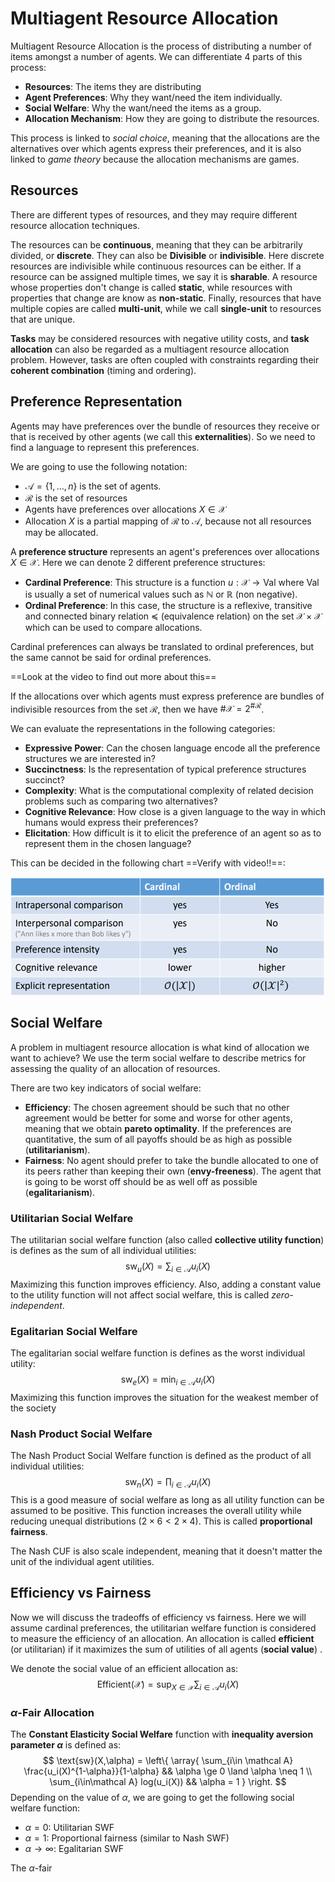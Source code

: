 # Multiagent Resource Allocation

Multiagent Resource Allocation is the process of distributing a number of items amongst a number of agents. We can differentiate 4 parts of this process:

- **Resources**: The items they are distributing
- **Agent Preferences**: Why they want/need the item individually.
- **Social Welfare**: Why the want/need the items as a group.
- **Allocation Mechanism**: How they are going to distribute the resources.

This process is linked to *social choice*, meaning that the allocations are the alternatives over which agents express their preferences, and it is also linked to *game theory* because the allocation mechanisms are games.

## Resources

There are different types of resources, and they may require different resource allocation techniques.

The resources can be **continuous**, meaning that they can be arbitrarily divided, or **discrete**. They can also be **Divisible** or **indivisible**. Here discrete resources are indivisible while continuous resources can be either. If a resource can be assigned multiple times, we say it is **sharable**. A resource whose properties don't change is called **static**, while resources with properties that change are know as **non-static**. Finally, resources that have multiple copies are called **multi-unit**, while we call **single-unit** to resources that are unique.

**Tasks** may be considered resources with negative utility costs, and **task allocation** can also be regarded as a multiagent resource allocation problem. However, tasks are often coupled with constraints regarding their **coherent combination** (timing and ordering).

## Preference Representation

Agents may have preferences over the bundle of resources they receive or that is received by other agents (we call this **externalities**). So we need to find a language to represent this preferences.

We are going to use the following notation:

- $\mathcal A=\{1,\dots,n\}$ is the set of agents.
- $\mathcal R$ is the set of resources
- Agents have preferences over allocations $X \in \mathcal X$
- Allocation $X$ is a partial mapping of $\mathcal R$ to $\mathcal A$, because not all resources may be allocated.

A **preference structure** represents an agent's preferences over allocations $X\in \mathcal X$. Here we can denote 2 different preference structures:

- **Cardinal Preference**: This structure is a function $u:\mathcal X \rightarrow \text{Val}$ where $\text{Val}$ is usually a set of numerical values such as $\mathbb{N}$ or $\mathbb{R}$ (non negative).
- **Ordinal Preference**: In this case, the structure is a reflexive, transitive and connected binary relation $\preccurlyeq$ (equivalence relation) on the set $\mathcal{X\times X}$ which can be used to compare allocations.

Cardinal preferences can always be translated to ordinal preferences, but the same cannot be said for ordinal preferences.

==Look at the video to find out more about this==

If the allocations over which agents must express preference are bundles of indivisible resources from the set $\mathcal R$, then we have ${\# \mathcal X = 2^{\#\mathcal R}}$.

We can evaluate the representations in the following categories:

- **Expressive Power**: Can the chosen language encode all the preference structures we are interested in?
- **Succinctness**: Is the representation of typical preference structures succinct?
- **Complexity**: What is the computational complexity of related decision problems such as comparing two alternatives?
- **Cognitive Relevance**: How close is a given language to the way in which humans would express their preferences?
- **Elicitation**: How difficult is it to elicit the preference of an agent so as to represent them in the chosen language?

This can be decided in the following chart ==Verify with video!!==:

<img src="Resources/Untitled/image-20201110133823780.png" alt="image-20201110133823780" style="zoom: 67%;" />

## Social Welfare

A problem in multiagent resource allocation is what kind of allocation we want to achieve? We use the term social welfare to describe metrics for assessing the quality of an allocation of resources.

There are two key indicators of social welfare:

- **Efficiency**: The chosen agreement should be such that no other agreement would be better for some and worse for other agents, meaning that we obtain **pareto optimality**. If the preferences are quantitative, the sum of all payoffs should be as high as possible (**utilitarianism**).
- **Fairness**: No agent should prefer to take the bundle allocated to one of its peers rather than keeping their own (**envy-freeness**). The agent that is going to be worst off should be as well off as possible (**egalitarianism**).

### Utilitarian Social Welfare

The utilitarian social welfare function (also called **collective utility function**) is defines as the sum of all individual utilities:
$$
\text{sw}_u(X) = \sum_{i\in \mathcal A} u_i(X)
$$
Maximizing this function improves efficiency. Also, adding a constant value to the utility function will not affect social welfare, this is called *zero-independent*.

### Egalitarian Social Welfare

The egalitarian social welfare function is defines as the worst individual utility:
$$
\text{sw}_e(X) = \min_{i\in\mathcal A} u_i(X)
$$
Maximizing this function improves the situation for the weakest member of the society

### Nash Product Social Welfare

The Nash Product Social Welfare function is defined as the product of all individual utilities:
$$
\text{sw}_n(X) = \prod_{i\in\mathcal A} u_i(X)
$$
This is a good measure of social welfare as long as all utility function can be assumed to be positive. This function increases the overall utility while reducing unequal distributions ($2\times 6 < 2 \times 4$). This is called **proportional fairness**.

The Nash CUF is also scale independent, meaning that it doesn't matter the unit of the individual agent utilities.

## Efficiency vs Fairness

Now we will discuss the tradeoffs of efficiency vs fairness. Here we will assume cardinal preferences, the utilitarian welfare function is considered to measure the efficiency of an allocation. An allocation is called **efficient** (or utilitarian) if it maximizes the sum of utilities of all agents (**social value**) .

We denote the social value of an efficient allocation as:
$$
\text{Efficient}(\mathcal X) = \sup_{X \in\mathcal X} \sum_{i\in\mathcal A}u_i(X)
$$

### $\alpha$-Fair Allocation

The **Constant Elasticity Social Welfare** function with **inequality aversion parameter $\alpha$** is defined as:
$$
\text{sw}(X,\alpha) = 
\left\{
	\array{
		\sum_{i\in \mathcal A} \frac{u_i(X)^{1-\alpha}}{1-\alpha} && \alpha \ge 0 \land \alpha \neq 1 \\
		\sum_{i\in\mathcal A} log(u_i(X)) && \alpha = 1
	}
\right.
$$
Depending on the value of $\alpha$, we are going to get the following social welfare function:

- $\alpha = 0$: Utilitarian SWF
- $\alpha = 1$: Proportional fairness (similar to Nash SWF)
- $\alpha \rightarrow \infty$: Egalitarian SWF

The $\alpha$-fair 